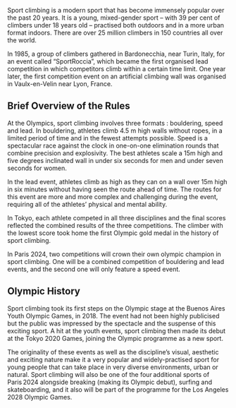 Sport climbing is a modern sport that has become immensely popular over the past 20 years. It is a young, mixed-gender sport – with 39 per cent of climbers under 18 years old – practised both outdoors and in a more urban format indoors. There are over 25 million climbers in 150 countries all over the world.

In 1985, a group of climbers gathered in Bardonecchia, near Turin, Italy, for an event called “SportRoccia”, which became the first organised lead competition in which competitors climb within a certain time limit. One year later, the first competition event on an artificial climbing wall was organised in Vaulx-en-Velin near Lyon, France.

## Brief Overview of the Rules

At the Olympics, sport climbing involves three formats : bouldering, speed and lead. In bouldering, athletes climb 4.5 m high walls without ropes, in a limited period of time and in the fewest attempts possible. Speed is a spectacular race against the clock in one-on-one elimination rounds that combine precision and explosivity. The best athletes scale a 15m high and five degrees inclinated wall in under six seconds for men and under seven seconds for women.

In the lead event, athletes climb as high as they can on a wall over 15m high in six minutes without having seen the route ahead of time. The routes for this event are more and more complex and challenging during the event, requiring all of the athletes’ physical and mental ability.

In Tokyo, each athlete competed in all three disciplines and the final scores reflected the combined results of the three competitions. The climber with the lowest score took home the first Olympic gold medal in the history of sport climbing.

In Paris 2024, two competitions will crown their own olympic champion in sport climbing. One will be a combined competition of bouldering and lead events, and the second one will only feature a speed event.

## Olympic History

Sport climbing took its first steps on the Olympic stage at the Buenos Aires Youth Olympic Games, in 2018. The event had not been highly publicised but the public was impressed by the spectacle and the suspense of this exciting sport. A hit at the youth events, sport climbing then made its debut at the Tokyo 2020 Games, joining the Olympic programme as a new sport.

The originality of these events as well as the discipline’s visual, aesthetic and exciting nature make it a very popular and widely-practised sport for young people that can take place in very diverse environments, urban or natural. Sport climbing will also be one of the four additional sports of Paris 2024 alongside breaking (making its Olympic debut), surfing and skateboarding, and it also will be part of the programme for the Los Angeles 2028 Olympic Games.